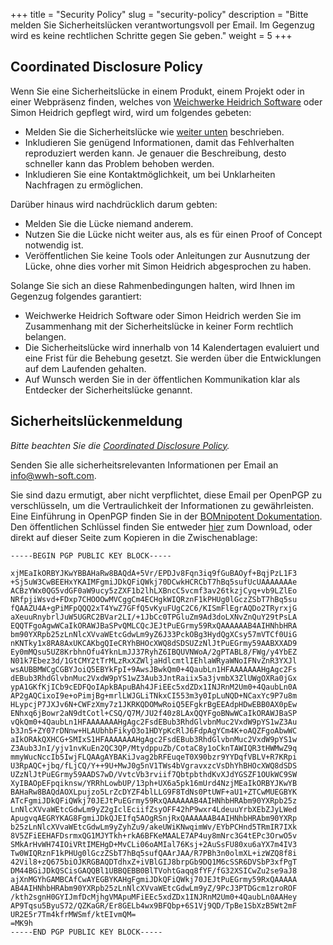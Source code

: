 +++
title = "Security Policy"
slug = "security-policy"
description = "Bitte melden Sie Sicherheitslücken verantwortungsvoll per Email. Im Gegenzug wird es keine rechtlichen Schritte gegen Sie geben."
weight = 5
+++
## Coordinated Disclosure Policy
Wenn Sie eine Sicherheitslücke in einem Produkt, einem Projekt oder in einer Webpräsenz finden, welches von [Weichwerke Heidrich Software](https://wwh-soft.com/de/) oder Simon Heidrich gepflegt wird, wird um folgendes gebeten:
- Melden Sie die Sicherheitslücke wie [weiter unten](#sicherheitslückenmeldung) beschrieben.
- Inkludieren Sie genügend Informationen, damit das Fehlverhalten reproduziert werden kann. Je genauer die Beschreibung, desto schneller kann das Problem behoben werden.
- Inkludieren Sie eine Kontaktmöglichkeit, um bei Unklarheiten Nachfragen zu ermöglichen.

Darüber hinaus wird nachdrücklich darum gebten:
- Melden Sie die Lücke niemand anderem.
- Nutzen Sie die Lücke nicht weiter aus, als es für einen Proof of Concept notwendig ist.
- Veröffentlichen Sie keine Tools oder Anleitungen zur Ausnutzung der Lücke, ohne dies vorher mit Simon Heidrich abgesprochen zu haben.

Solange Sie sich an diese Rahmenbedingungen halten, wird Ihnen im Gegenzug folgendes garantiert:
- Weichwerke Heidrich Software oder Simon Heidrich werden Sie im Zusammenhang mit der Sicherheitslücke in keiner Form rechtlich belangen.
- Die Sicherheitslücke wird innerhalb von 14 Kalendertagen evaluiert und eine Frist für die Behebung gesetzt. Sie werden über die Entwicklungen auf dem Laufenden gehalten.
- Auf Wunsch werden Sie in der öffentlichen Kommunikation klar als Entdecker der Sicherheitslücke genannt.

## Sicherheitslückenmeldung
*Bitte beachten Sie die [Coordinated Disclosure Policy](#coordinated-disclosure-policy).*

Senden Sie alle sicherheitsrelevanten Informationen per Email an [info@wwh-soft.com](mailto:info@wwh-soft.com).

Sie sind dazu ermutigt, aber nicht verpflichtet, diese Email per OpenPGP zu verschlüsseln, um die Vertraulichkeit der Informationen zu gewährleisten.
Eine Einführung in OpenPGP finden Sie in der [BOMnipotent Dokumentation](https://doc.bomnipotent.de/de/integration/open-pgp/).
Den öffentlichen Schlüssel finden Sie entweder [hier](https://www.wwh-soft.com/openpgp-key.asc) zum Download, oder direkt auf dieser Seite zum Kopieren in die Zwischenablage:
```
-----BEGIN PGP PUBLIC KEY BLOCK-----

xjMEaIkORBYJKwYBBAHaRw8BAQdA+5Vr/EPDJv8Fqn3iq9fGuBAOyf+BqjPzL1F3
+Sj5uW3CwBEEHxYKAIMFgmiJDkQFiQWkj70DCwkHCRCbT7hBq5sufUcUAAAAAAAe
ACBzYWx0QG5vdGF0aW9ucy5zZXF1b2lhLXBncC5vcmf3av26tkzjCyq+vb9LZlEo
NRfpjiWsvd+FDxp7CHOOOwMVCggCm4ECHgkWIQRznF1kPHUg0lGczZSbT7hBq5su
fQAAZU4A+gPiMFpQQQ2xT4YwZ7GFfQ5vKyuFUgC2C6/KISmFlEgrAQDo2TRyrxjG
aXeuuRnybrlJuW5UGRC2BVar2LI/+1JbCc0TPGluZm9Ad3doLXNvZnQuY29tPsLA
EQQTFgoAgwWCaIkORAWJBaSPvQMLCQcJEJtPuEGrmy59RxQAAAAAAB4AIHNhbHRA
bm90YXRpb25zLnNlcXVvaWEtcGdwLm9yZ6J33PckOBg3HydQgXCsy57mVTCf0UiG
nKNTky1x8RA8AxUKCAKbgQIeCRYhBHOcXWQ8dSDSUZzNlJtPuEGrmy59AABXXAD9
Ey0mMQsu5UZ8KrbhnOfu4YknLmJJ37RyhZ6IBQUVNWoA/2gPTABL8/FWg/y4YbEZ
N01k7Ebez3d/1GtCMY2tTrMLzRxXZWljaHdlcmtlIEhlaWRyaWNoIFNvZnR3YXJl
wsAUBBMWCgCGBYJoiQ5EBYkFpI+9AwsJBwkQm0+4QaubLn1HFAAAAAAAHgAgc2Fs
dEBub3RhdGlvbnMuc2VxdW9pYS1wZ3Aub3JntRaiix5a3jvmbX3ZlUWgOXRa0jGx
ypA1GKfKjICb9cEDFQoIApkBApuBAh4JFiEEc5xdZDx1INJRnM2Um0+4QaubLn0A
AP2gAQCixoI9e+oPimjBg+mrlLWJGLiTNkxCI553m3y0IpLuNQD+NCaxYc9P7u8m
HLypcjP7JXJv6N+CWFzXmy7z1JKRKQDOMwRoiQ5EFgkrBgEEAdpHDwEBB0AX0pEw
ENhxq6jBowr2aN9dtCotl+CSQ/Q7M/JU2f40z8LAxQQYFgoBNwWCaIkORAWJBaSP
vQkQm0+4QaubLn1HFAAAAAAAHgAgc2FsdEBub3RhdGlvbnMuc2VxdW9pYS1wZ3Au
b3Jn5+ZY07rDNnw+HLAUbhbFikyO3o1HDYpKcRlJ6FdpAgYCm4K+oAQZFgoAbwWC
aIkORAkQXHCG+SMIxS1HFAAAAAAAHgAgc2FsdEBub3RhdGlvbnMuc2VxdW9pYS1w
Z3Aub3JnI/yjv1nvKuEn2QC3QP/MtydppuZb/CotaC8y1oCknTAWIQR3tHWMwZ9q
mmyWucNccIb5IwjFLQAAgAYBAKiJvag2bRFEuqeT0X90bzr9YYDqfVBLV+R7KRpi
U3RpAQC+jbq/fLjCQ/Y++9U+MwJ0g5nV1TWs4bVgravxzcVsDhYhBHOcXWQ8dSDS
UZzNlJtPuEGrmy59AADS7wD/VvtcVb3rviif7QbtpbthdKvXJdYGSZF1OUkWC9SW
XyIBAOpEFpqiknsw/YRRhLowbUP/13ph+UX6a5pk16mUrd4NzjMEaIkORBYJKwYB
BAHaRw8BAQdAOXLpujzo5LrZcDYZF4blLLG9F8TdNs0PtUWF+aU1+ZTCwMUEGBYK
ATcFgmiJDkQFiQWkj70JEJtPuEGrmy59RxQAAAAAAB4AIHNhbHRAbm90YXRpb25z
LnNlcXVvaWEtcGdwLm9yZ2gIclEciifZsyOFF42hP9wxr4LdeuuYrbXEbZJyLWed
ApugvqAEGRYKAG8FgmiJDkQJEIfq5AOgRSnjRxQAAAAAAB4AIHNhbHRAbm90YXRp
b25zLnNlcXVvaWEtcGdwLm9yZyhZu9/akeUWiKNwqimWv/EYbPCHnd5TRmIR7IXk
8V5ZFiEEHAFDsrmxQG1MJYTkh+rkA6BFKeMAALE7AP4uy8mNrc3G4tEPc3OrwO5v
SMkArHvWH74IOiVRtIMEHgD+MvCLi06oAMIal76Ksj+2AuSsFU80xu6aYX7m4IV3
Tw0WIQRznF1kPHUg0lGczZSbT7hBq5sufQAArJAA/R7PBh3n0olmXL+izWZQ8f8i
42Vil8+zQ675biOJKRGBAQDTdhxZ+iVBlGIJ8brpGb9DQ1M6cSSR6DVSbP3xfPgT
DM44BGiJDkQSCisGAQQBl1UBBQEBB0BlTVohtGaqq8fYF/fG32XSICwZu2se9aJ8
ajXnMGYhGAMBCAfCwAYEGBYKAHgFgmiJDkQFiQWkj70JEJtPuEGrmy59RxQAAAAA
AB4AIHNhbHRAbm90YXRpb25zLnNlcXVvaWEtcGdwLm9yZ/9PcJ3PTDGcm1zroROF
/kth2sgnH0GYIJmfDcMjhgVMApuMFiEEc5xdZDx1INJRnM2Um0+4QaubLn0AAHey
AP9Tqsu5ByuS72/QZKaGR/Er8GELb4wx9BFQbp+6S1Vj9QD/TpBe1SbXzB5Wt2mF
UR2E5r7Tm4kfrMWSmf/ktEIvmQM=
=MK9h
-----END PGP PUBLIC KEY BLOCK-----
```
